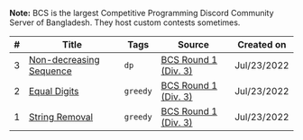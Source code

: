 **Note:** BCS is the largest Competitive Programming Discord Community Server of Bangladesh. They host custom contests sometimes.

| # | Title | Tags | Source | Created on |
|---| ----- | ---- | ------ | ------- |
| 3 | [Non-decreasing Sequence](https://codeforces.com/contestInvitation/7f94142721ec4fda918f9c7f3e4bc12289d43dd1)| `dp`| [BCS Round 1 (Div. 3)](https://codeforces.com/contestInvitation/7f94142721ec4fda918f9c7f3e4bc12289d43dd1) | Jul/23/2022 |
| 2 | [Equal Digits](https://codeforces.com/contestInvitation/7f94142721ec4fda918f9c7f3e4bc12289d43dd1)| `greedy`| [BCS Round 1 (Div. 3)](https://codeforces.com/contestInvitation/7f94142721ec4fda918f9c7f3e4bc12289d43dd1) | Jul/23/2022 |
| 1 | [String Removal](https://codeforces.com/contestInvitation/7f94142721ec4fda918f9c7f3e4bc12289d43dd1)| `greedy`| [BCS Round 1 (Div. 3)](https://codeforces.com/contestInvitation/7f94142721ec4fda918f9c7f3e4bc12289d43dd1) | Jul/23/2022 |
